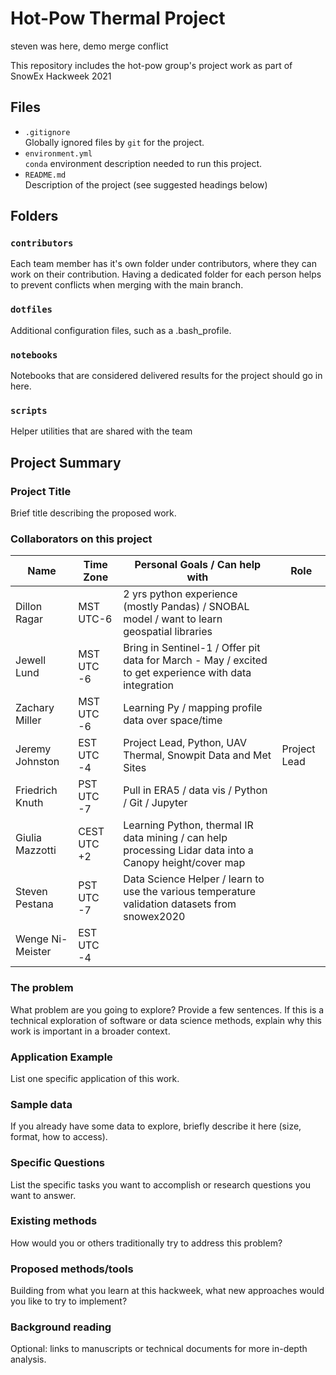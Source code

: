 # Hot-Pow Thermal Project
steven was here, demo merge conflict

This repository includes the hot-pow group's project work as part of SnowEx Hackweek 2021

## Files

* `.gitignore`
<br> Globally ignored files by `git` for the project.
* `environment.yml`
<br> `conda` environment description needed to run this project.
* `README.md`
<br> Description of the project (see suggested headings below)

## Folders

### `contributors`
Each team member has it's own folder under contributors, where they can work on their contribution. Having a dedicated folder for each person helps to prevent conflicts when merging with the main branch.

### `dotfiles`
Additional configuration files, such as a .bash_profile.

### `notebooks`
Notebooks that are considered delivered results for the project should go in here.

### `scripts`
Helper utilities that are shared with the team

## Project Summary

### Project Title

Brief title describing the proposed work.

### Collaborators on this project

| Name  | Time Zone | Personal Goals / Can help with | Role
| ------------- | ------------- | ------------- | ------------- |
| Dillon Ragar  | MST UTC-6  | 2 yrs python experience (mostly Pandas)  / SNOBAL model / want to learn geospatial libraries  |  |
| Jewell Lund  | MST UTC -6  | Bring in Sentinel-1 / Offer pit data for March - May / excited to get experience with data integration  |  |
| Zachary Miller  | MST UTC -6  | Learning Py / mapping profile data over space/time  |  |
| Jeremy Johnston  | EST UTC -4  | Project Lead, Python, UAV Thermal, Snowpit Data and Met Sites  | Project Lead |
| Friedrich Knuth  | PST UTC -7  | Pull in ERA5 / data vis / Python / Git / Jupyter   |  |
| Giulia Mazzotti  | CEST UTC +2  | Learning Python, thermal IR data mining / can help processing Lidar data into a Canopy height/cover map |  |
| Steven Pestana  | PST UTC -7  | Data Science Helper / learn to use the various temperature validation datasets from snowex2020  |  |
| Wenge Ni-Meister  | EST UTC -4  |  |  |

### The problem

What problem are you going to explore? Provide a few sentences. If this is a technical exploration of software or data science methods, explain why this work is important in a broader context.

### Application Example

List one specific application of this work.

### Sample data

If you already have some data to explore, briefly describe it here (size, format, how to access).

### Specific Questions

List the specific tasks you want to accomplish or research questions you want to answer.

### Existing methods

How would you or others traditionally try to address this problem?

### Proposed methods/tools

Building from what you learn at this hackweek, what new approaches would you like to try to implement?

### Background reading

Optional: links to manuscripts or technical documents for more in-depth analysis.

